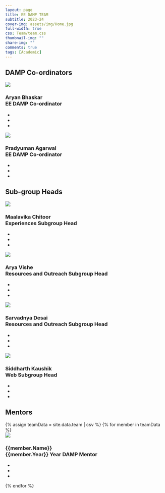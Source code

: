 ```yaml
---
layout: page
title: EE DAMP TEAM
subtitle: 2023-24
cover-img: assets/img/Home.jpg
full-width: true
css: Team/team.css
thumbnail-img: ""
share-img: ""
comments: true
tags: [Academic]
---
```


<h2 class="heading">DAMP Co-ordinators</h2>
<div class="container">
<div class="card">
    <div class="imgBox">
      <img src="../../assets/img/team-images/Aryan.jpeg">
    </div>
    <div class="content">
      <div class="contentBox">
        <h3>Aryan Bhaskar<br><span>EE DAMP Co-ordinator</span></h3>
      </div>
      <ul class="social">
        <li style="--i:1;"><a href="tel:9993220571"><i class="fas fa-phone f"></i></a></li>
        <li style="--i:2;"><a href="mailto:21d070017@iitb.ac.in"><i class="far fa-envelope i"></i></a></li>
        <li style="--i:3;"><a href="https://www.linkedin.com/in/aryan-bhaskar-7a1391228?utm_source=share&utm_campaign=share_via&utm_content=profile&utm_medium=android_app"><i class="fab fa-linkedin t"></i></a></li>
      </ul>
    </div>
  </div>

  <div class="card">
    <div class="imgBox">
      <img src="../../assets/img/Pradyuman.jpeg">
    </div>
    <div class="content">
      <div class="contentBox">
        <h3>Pradyuman Agarwal<br><span>EE DAMP Co-ordinator</span></h3>
      </div>
      <ul class="social">
        <li style="--i:1;"><a href="tel:8777015253"><i class="fas fa-phone f"></i></a></li>
        <li style="--i:2;"><a href="mailto:210020090@iitb.ac.in"><i class="far fa-envelope i"></i></a></li>
        <li style="--i:3;"><a href="https://www.linkedin.com/in/pradyuman-agarwal-625991223?utm_source=share&utm_campaign=share_via&utm_content=profile&utm_medium=android_app"><i class="fab fa-linkedin t"></i></a></li>
      </ul>
    </div>
  </div>

</div>

<h2 class="heading">Sub-group Heads</h2>
<div class="container">
<div class="card">
    <div class="imgBox">
      <img src="../../assets/img/team_img_2024-25/Maalavika Chitoor.jpg">
    </div>
    <div class="content">
      <div class="contentBox">
        <h3>Maalavika Chitoor<br><span>Experiences Subgroup Head</span></h3>
      </div>
      <ul class="social">
        <li style="--i:1;"><a href="tel:9884902512"><i class="fas fa-phone f"></i></a></li>
        <li style="--i:2;"><a href="mailto:210070050@iitb.ac.in"><i class="far fa-envelope i"></i></a></li>
        <li style="--i:3;"><a href="https://www.linkedin.com/in/maalavika-chitoor-874523227?utm_source=share&utm_campaign=share_via&utm_content=profile&utm_medium=android_app"><i class="fab fa-linkedin t"></i></a></li>
      </ul>
    </div>
  </div>

  <div class="card">
    <div class="imgBox">
      <img src="../../assets/img/team_img_2024-25/Arya Vishe.jpg">
    </div>
    <div class="content">
      <div class="contentBox">
        <h3>Arya Vishe<br><span>Resources and Outreach Subgroup Head</span></h3>
      </div>
      <ul class="social">
        <li style="--i:1;"><a href="tel:8291466413"><i class="fas fa-phone f"></i></a></li>
        <li style="--i:2;"><a href="mailto:aryavishe@iitb.ac.in"><i class="far fa-envelope i"></i></a></li>
        <li style="--i:3;"><a href="https://in.linkedin.com/in/aryavishe"><i class="fab fa-linkedin t"></i></a></li>
      </ul>
    </div>
  </div>

  <div class="card">
    <div class="imgBox">
      <img src="../../assets/img/team_img_2024-25/Sarvadnya Desai.jpg">
    </div>
    <div class="content">
      <div class="contentBox">
        <h3>Sarvadnya Desai<br><span>Resources and Outreach Subgroup Head</span></h3>
      </div>
      <ul class="social">
        <li style="--i:1;"><a href="tel:8655919703"><i class="fas fa-phone f"></i></a></li>
        <li style="--i:2;"><a href="mailto:210040138@iitb.ac.in"><i class="far fa-envelope i"></i></a></li>
        <li style="--i:3;"><a href="https://www.linkedin.com/in/sarvadnya-desai-a31965250/"><i class="fab fa-linkedin t"></i></a></li>
      </ul>
    </div>
  </div>

  <div class="card">
    <div class="imgBox">
      <img src="../../assets/img/team_img_2024-25/Siddharth Kaushik.jpg">
    </div>
    <div class="content">
      <div class="contentBox">
        <h3>Siddharth Kaushik<br><span>Web Subgroup Head</span></h3>
      </div>
      <ul class="social">
        <li style="--i:1;"><a href="tel:8691863295"><i class="fas fa-phone f"></i></a></li>
        <li style="--i:2;"><a href="mailto:210070086@iitb.ac.in"><i class="far fa-envelope i"></i></a></li>
        <li style="--i:3;"><a href="https://www.linkedin.com/in/siddharth-kaushik-71152120a/"><i class="fab fa-linkedin t"></i></a></li>
      </ul>
    </div>
  </div>
  
</div>

<h2 class="heading">Mentors</h2>
<div class="container">
{% assign teamData = site.data.team | csv %}
{% for member in teamData %}
  <div class="card">
    <div class="imgBox">
      <img src="../../assets/img/team_img_2024-25/{{member.Name}}.jpg" onerror="this.src='../../../assets/img/team-images/user.jpg'">
    </div>
    <div class="content">
      <div class="contentBox">
        <h3>{{member.Name}}<br><span>{{member.Year}} Year DAMP Mentor</span></h3>
      </div>
      <ul class="social">
        <li style="--i:1;"><a href="tel:{{member.Phone}}"><i class="fas fa-phone f"></i></a></li>
        <li style="--i:2;"><a href="mailto:{{member.Email}}"><i class="far fa-envelope i"></i></a></li>
        <li style="--i:3;"><a href="{{member.Linkedin}}"><i class="fab fa-linkedin t"></i></a></li>
      </ul>
    </div>
  </div>
 {% endfor %}

 </div>
